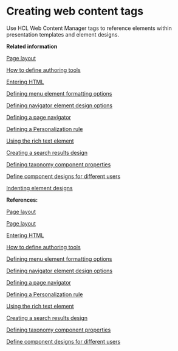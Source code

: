 # Creating web content tags 

Use HCL Web Content Manager tags to reference elements within presentation templates and element designs.

**Related information**  


[Page layout ](../panel_help/wcm_dev_pres-temp_examples_layout.md)

[How to define authoring tools ](../panel_help/wcm_dev_elements_authoring-tools_examples.md)

[Entering HTML ](../panel_help/wcm_dev_elements_html_props.md)

[Defining menu element formatting options ](../panel_help/wcm_dev_elements_menu_format.md)

[Defining navigator element design options ](../panel_help/wcm_dev_elements_navigator_using.md)

[Defining a page navigator ](../panel_help/wcm_dev_elements_page-navigation_props.md)

[Defining a Personalization rule ](../panel_help/wcm_dev_elements_pzn_props.md)

[Using the rich text element ](../panel_help/wcm_dev_elements_rich-text_props.md)

[Creating a search results design ](../panel_help/wcm_dev_elements_search_props.md)

[Defining taxonomy component properties ](../panel_help/wcm_dev_elements_taxonomy_props.md)

[Define component designs for different users ](../panel_help/wcm_dev_elements_username_props.md)

[Indenting element designs ](../panel_help/wcm_dev_elements_indents.md)

**References:**  


[Page layout](wcm_dev_pres-temp_examples_layout.md)

[Page layout](wcm_dev_pres-temp_examples_layout_pt.md)

[Entering HTML](wcm_dev_elements_html_props.md)

[How to define authoring tools](wcm_dev_elements_authoring-tools_examples.md)

[Defining menu element formatting options](wcm_dev_elements_menu_format.md)

[Defining navigator element design options](wcm_dev_elements_navigator_using.md)

[Defining a page navigator](wcm_dev_elements_page-navigation_props.md)

[Defining a Personalization rule](wcm_dev_elements_pzn_props.md)

[Using the rich text element](wcm_dev_elements_rich-text_props.md)

[Creating a search results design](wcm_dev_elements_search_props.md)

[Defining taxonomy component properties](wcm_dev_elements_taxonomy_props.md)

[Define component designs for different users](wcm_dev_elements_username_props.md)

